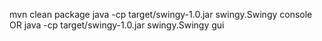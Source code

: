 mvn  clean package
java -cp target/swingy-1.0.jar swingy.Swingy console 
OR 
java -cp target/swingy-1.0.jar swingy.Swingy gui